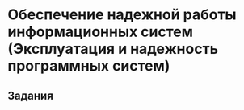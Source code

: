 # Обеспечение надежной работы информационных систем (Эксплуатация и надежность программных систем)

## Задания